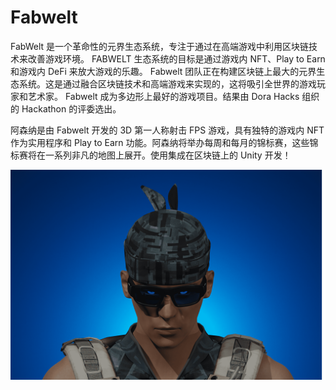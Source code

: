 # Fabwelt

FabWelt 是一个革命性的元界生态系统，专注于通过在高端游戏中利用区块链技术来改善游戏环境。
FABWELT 生态系统的目标是通过游戏内 NFT、Play to Earn 和游戏内 DeFi 来放大游戏的乐趣。 Fabwelt 团队正在构建区块链上最大的元界生态系统。这是通过融合区块链技术和高端游戏来实现的，这将吸引全世界的游戏玩家和艺术家。
Fabwelt 成为多边形上最好的游戏项目。结果由 Dora Hacks 组织的 Hackathon 的评委选出。

阿森纳是由 Fabwelt 开发的 3D 第一人称射击 FPS 游戏，具有独特的游戏内 NFT 作为实用程序和 Play to Earn 功能。阿森纳将举办每周和每月的锦标赛，这些锦标赛将在一系列非凡的地图上展开。使用集成在区块链上的 Unity 开发！

![fabwelt-dapp-games-matic-image1_56477992890481854e9bf6d60c1d5b1a](fabwelt-dapp-games-matic-image1_56477992890481854e9bf6d60c1d5b1a.png)

